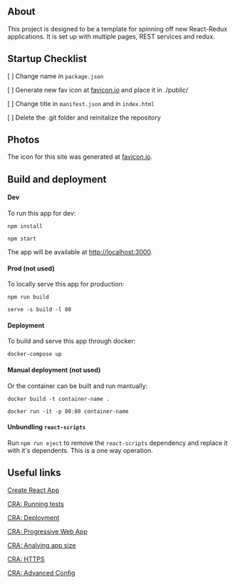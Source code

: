 ## About

This project is designed to be a template for spinning off new React-Redux applications. It is set up with multiple pages, REST services and redux.

## Startup Checklist

[ ] Change name in `package.json`

[ ] Generate new fav icon at [favicon.io](https://favicon.io) and place it in ./public/

[ ] Change title in `manifest.json` and in `index.html`

[ ] Delete the .git folder and reinitalize the repository

## Photos

The icon for this site was generated at [favicon.io](https://favicon.io).

## Build and deployment

#### Dev
To run this app for dev:

`npm install`

`npm start`

The app will be available at [http://localhost:3000](http://localhost:3000).

#### Prod (not used)
To locally serve this app for production:

`npm run build`

`serve -s build -l 80`

#### Deployment
To build and serve this app through docker:

`docker-compose up`

#### Manual deployment (not used)
Or the container can be built and run mantually:

`docker build -t container-name .`

`docker run -it -p 80:80 container-name`

#### Unbundling `react-scripts`

Run `npm run eject` to remove the `react-scripts` dependency and replace it with it's dependents. This is a one way operation.

## Useful links

[Create React App](https://github.com/facebook/create-react-app)

[CRA: Running tests](https://facebook.github.io/create-react-app/docs/running-tests)

[CRA: Deployment](https://facebook.github.io/create-react-app/docs/deployment)

[CRA: Progressive Web App](https://create-react-app.dev/docs/making-a-progressive-web-app/)

[CRA: Analying app size](https://create-react-app.dev/docs/analyzing-the-bundle-size/)

[CRA: HTTPS](https://create-react-app.dev/docs/using-https-in-development/)

[CRA: Advanced Config](https://create-react-app.dev/docs/advanced-configuration/)
